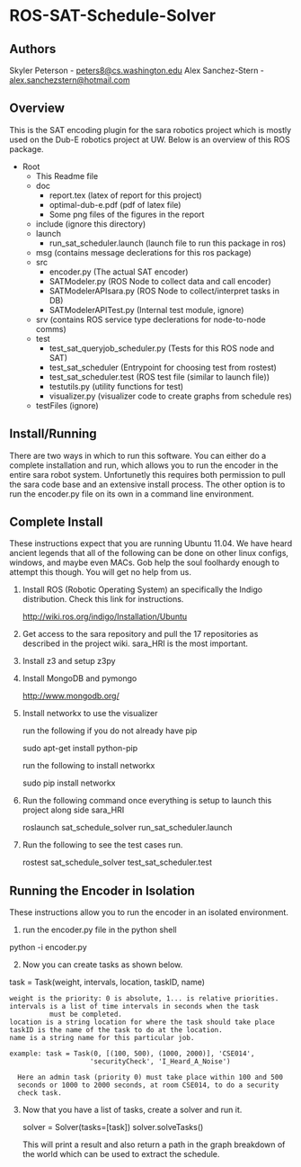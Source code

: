 ROS-SAT-Schedule-Solver
=======================

Authors
-------

Skyler Peterson - peters8@cs.washington.edu
Alex Sanchez-Stern - alex.sanchezstern@hotmail.com

Overview
--------

This is the SAT encoding plugin for the sara robotics project which is
mostly used on the Dub-E robotics project at UW. Below is an overview
of this ROS package.

- Root
  - This Readme file
  - doc
    - report.tex (latex of report for this project)
    - optimal-dub-e.pdf (pdf of latex file)
    - Some png files of the figures in the report
  - include (ignore this directory)
  - launch
    - run_sat_scheduler.launch (launch file to run this package in ros)
  - msg (contains message declerations for this ros package)
  - src
    - encoder.py (The actual SAT encoder)
    - SATModeler.py (ROS Node to collect data and call encoder)
    - SATModelerAPIsara.py (ROS Node to collect/interpret tasks in DB)
    - SATModelerAPITest.py (Internal test module, ignore)
  - srv (contains ROS service type declerations for node-to-node comms)
  - test
    - test_sat_queryjob_scheduler.py (Tests for this ROS node and SAT)
    - test_sat_scheduler (Entrypoint for choosing test from rostest)
    - test_sat_scheduler.test (ROS test file (similar to launch file))
    - testutils.py (utility functions for test)
    - visualizer.py (visualizer code to create graphs from schedule res)
  - testFiles (ignore)

Install/Running
---------------

There are two ways in which to run this software. You can either do a
complete installation and run, which allows you to run the encoder in
the entire sara robot system. Unfortunetly this requires both permission
to pull the sara code base and an extensive install process. The other
option is to run the encoder.py file on its own in a command line
environment.

Complete Install
----------------

These instructions expect that you are running Ubuntu 11.04. We have
heard ancient legends that all of the following can be done on other
linux configs, windows, and maybe even MACs. Gob help the soul foolhardy
enough to attempt this though. You will get no help from us.

1) Install ROS (Robotic Operating System) an specifically the Indigo
   distribution. Check this link for instructions.
   
   http://wiki.ros.org/indigo/Installation/Ubuntu
   
2) Get access to the sara repository and pull the 17 repositories as
   described in the project wiki. sara_HRI is the most important.
   
3) Install z3 and setup z3py

4) Install MongoDB and pymongo

   http://www.mongodb.org/
   
5) Install networkx to use the visualizer

   run the following if you do not already have pip
   
   sudo apt-get install python-pip
   
   run the following to install networkx
   
   sudo pip install networkx
   
6) Run the following command once everything is setup to launch this
   project along side sara_HRI
   
   roslaunch sat_schedule_solver run_sat_scheduler.launch
   
7) Run the following to see the test cases run.

   rostest sat_schedule_solver test_sat_scheduler.test


Running the Encoder in Isolation
--------------------------------

These instructions allow you to run the encoder in an isolated
environment.

1) run the encoder.py file in the python shell

  python -i encoder.py
  
2) Now you can create tasks as shown below.

  task = Task(weight, intervals, location, taskID, name)
  
    weight is the priority: 0 is absolute, 1... is relative priorities.
    intervals is a list of time intervals in seconds when the task
              must be completed.
    location is a string location for where the task should take place
    taskID is the name of the task to do at the location.
    name is a string name for this particular job.
    
    example: task = Task(0, [(100, 500), (1000, 2000)], 'CSE014',
                        'securityCheck', 'I_Heard_A_Noise')
                        
      Here an admin task (priority 0) must take place within 100 and 500
      seconds or 1000 to 2000 seconds, at room CSE014, to do a security
      check task.
      
3) Now that you have a list of tasks, create a solver and run it.

   solver = Solver(tasks=[task])
   solver.solveTasks()
   
   This will print a result and also return a path in the graph
   breakdown of the world which can be used to extract the schedule.
